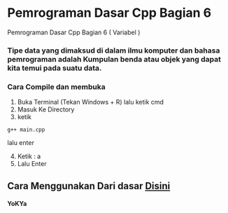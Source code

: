 # Pemrograman Dasar Cpp Bagian 6
 Pemrograman Dasar Cpp Bagian 6 ( Variabel )

 ### Tipe data yang dimaksud di dalam ilmu komputer dan bahasa pemrograman adalah Kumpulan benda atau objek yang dapat kita temui pada suatu data.

 ### Cara Compile dan membuka
1. Buka Terminal (Tekan Windows + R) lalu ketik cmd
2. Masuk Ke Directory
3. ketik
```
g++ main.cpp
```
lalu enter

4. Ketik : a
5. Lalu Enter

## Cara Menggunakan Dari dasar [Disini](https://github.com/YoKYa/Pemrograman-Dasar-Cpp-Bagian-1)


#### YoKYa
